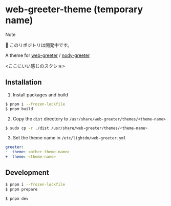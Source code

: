 # web-greeter-theme (temporary name)

> [!NOTE]
> 🚧 このリポジトリは開発中です。

A theme for [web-greeter](https://github.com/JezerM/web-greeter) / [nody-greeter](https://github.com/JezerM/nody-greeter)

<ここにいい感じのスクショ>

## Installation

1. Install packages and build

```sh
$ pnpm i --frozen-lockfile
$ pnpm build

```

2. Copy the `dist` directory to `/usr/share/web-greeter/themes/<theme-name>`

```sh
$ sudo cp -r ./dist /usr/share/web-greeter/themes/<theme-name>
```

3. Set the theme name in `/etc/lightdm/web-greeter.yml`

```diff_yml:/etc/lightdm/web-greeter.yml
greeter:
-  theme: <other-theme-name>
+  theme: <theme-name>
```

## Development

```sh
$ pnpm i --frozen-lockfile
$ pnpm prepare
```

```sh
$ pnpm dev
```
